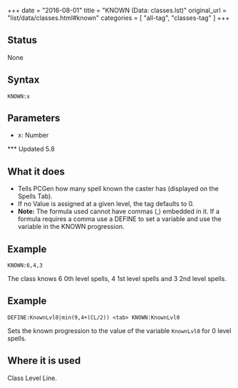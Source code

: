 +++
date = "2016-08-01"
title = "KNOWN (Data: classes.lst)"
original_url = "list/data/classes.html#known"
categories = [ "all-tag", "classes-tag" ]
+++

## Status

None

## Syntax

`KNOWN:x`

## Parameters

-   x: Number



<span id="known"></span> \*\*\* Updated 5.8

What it does
------------

-   Tells PCGen how many spell known the caster has (displayed on the
    Spells Tab).
-   If no Value is assigned at a given level, the tag defaults to 0.
-   **Note:** The formula used cannot have commas (,) embedded in it. If
    a formula requires a comma use a DEFINE to set a variable and use
    the variable in the KNOWN progression.

Example
-------

`KNOWN:6,4,3`

The class knows 6 0th level spells, 4 1st level spells and 3 2nd level
spells.

Example
-------

`DEFINE:KnownLvl0|min(9,4+(CL/2)) <tab> KNOWN:KnownLvl0`

Sets the known progression to the value of the variable `KnownLvl0` for
0 level spells.

Where it is used
----------------

Class Level Line.

